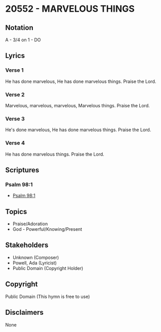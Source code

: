 # 20552 - MARVELOUS THINGS

## Notation

A - 3/4 on 1 - DO

## Lyrics

### Verse 1

He has done marvelous, He has done marvelous things. Praise the Lord.

### Verse 2

Marvelous, marvelous, marvelous, Marvelous things. Praise the Lord.

### Verse 3

He's done marvelous, He has done marvelous things. Praise the Lord.

### Verse 4

He has done marvelous things. Praise the Lord.


## Scriptures

### Psalm 98:1

- [Psalm 98:1](https://www.biblegateway.com/passage/?search=Psalm%2098%3A1)


## Topics

- Praise/Adoration
- God - Powerful/Knowing/Present

## Stakeholders

- Unknown (Composer)
- Powell, Ada (Lyricist)
- Public Domain (Copyright Holder)

## Copyright

Public Domain
(This hymn is free to use)

## Disclaimers

None

